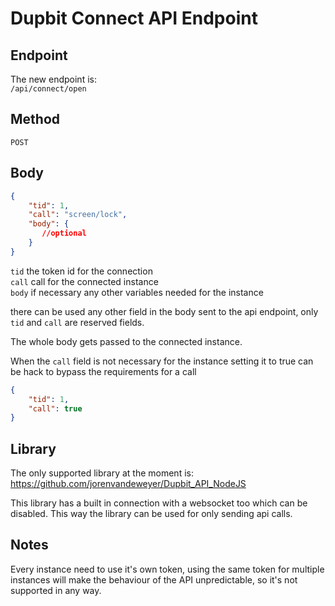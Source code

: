 # Dupbit Connect API Endpoint

## Endpoint
The new endpoint is:  
`/api/connect/open`

## Method
`POST`
## Body

```json
{
    "tid": 1, 
    "call": "screen/lock",  
    "body": {
       //optional
    }
}
```

`tid`   the token id for the connection  
`call`  call for the connected instance  
`body`  if necessary any other variables needed for the instance 

there can be used any other field in the body sent to the api endpoint, only `tid` and `call` are reserved fields.

The whole body gets passed to the connected instance. 

When the `call` field is not necessary for the instance setting it to true can be hack to bypass the requirements for a call

```json
{
    "tid": 1,
    "call": true
}
```

## Library

The only supported library at the moment is:  
https://github.com/jorenvandeweyer/Dupbit_API_NodeJS 

This library has a built in connection with a websocket too which can be disabled. This way the library can be used for only sending api calls. 

## Notes

Every instance need to use it's own token, using the same token for multiple instances will make the behaviour of the API unpredictable, so it's not supported in any way.
